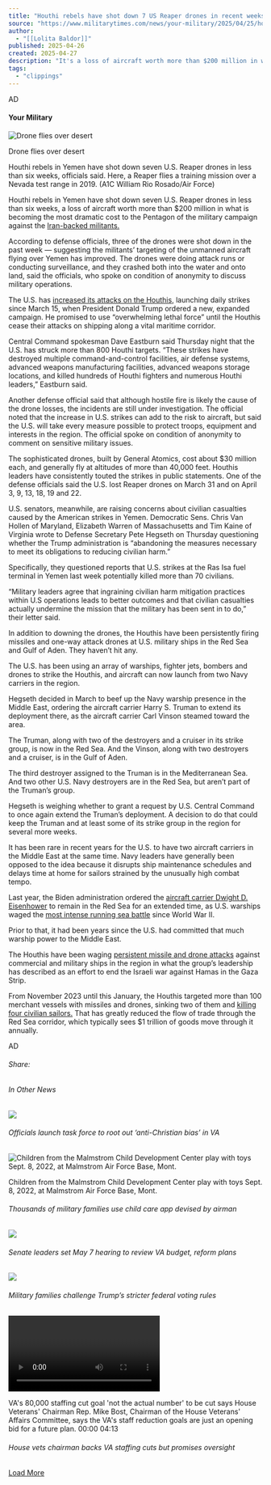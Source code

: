 ```yaml
---
title: "Houthi rebels have shot down 7 US Reaper drones in recent weeks"
source: "https://www.militarytimes.com/news/your-military/2025/04/25/houthi-rebels-have-shot-down-7-us-reaper-drones-in-recent-weeks/?utm_source=sailthru&utm_medium=email&utm_campaign=air-dnr"
author:
  - "[[Lolita Baldor]]"
published: 2025-04-26
created: 2025-04-27
description: "It's a loss of aircraft worth more than $200 million in what is becoming the most dramatic cost to the Pentagon of the military campaign against the group."
tags:
  - "clippings"
---
```

AD

#### Your Military

![Drone flies over desert](https://www.militarytimes.com/resizer/v2/5LIDXFIQ5VHUXH5XFK3O5XZK4Q.jpg?auth=83895f8857c7e44c8a1b358bdd728769eed9706e5154c6ed09deceb2eb11e8bc&width=5331&height=3559)

Drone flies over desert

Houthi rebels in Yemen have shot down seven U.S. Reaper drones in less than six weeks, officials said. Here, a Reaper flies a training mission over a Nevada test range in 2019. (A1C William Rio Rosado/Air Force)

Houthi rebels in Yemen have shot down seven U.S. Reaper drones in less than six weeks, a loss of aircraft worth more than $200 million in what is becoming the most dramatic cost to the Pentagon of the military campaign against the [Iran-backed militants.](https://www.militarytimes.com/news/your-military/2025/04/17/us-forces-strike-yemen-oil-port-in-ongoing-campaign-against-houthis/ "https://www.militarytimes.com/news/your-military/2025/04/17/us-forces-strike-yemen-oil-port-in-ongoing-campaign-against-houthis/")

According to defense officials, three of the drones were shot down in the past week — suggesting the militants’ targeting of the unmanned aircraft flying over Yemen has improved. The drones were doing attack runs or conducting surveillance, and they crashed both into the water and onto land, said the officials, who spoke on condition of anonymity to discuss military operations.

The U.S. has [increased its attacks on the Houthis,](https://www.militarytimes.com/news/your-military/2025/03/17/us-strikes-dozens-of-houthi-sites-in-yemen-as-broader-campaign-begins/ "https://www.militarytimes.com/news/your-military/2025/03/17/us-strikes-dozens-of-houthi-sites-in-yemen-as-broader-campaign-begins/") launching daily strikes since March 15, when President Donald Trump ordered a new, expanded campaign. He promised to use “overwhelming lethal force” until the Houthis cease their attacks on shipping along a vital maritime corridor.

Central Command spokesman Dave Eastburn said Thursday night that the U.S. has struck more than 800 Houthi targets. “These strikes have destroyed multiple command-and-control facilities, air defense systems, advanced weapons manufacturing facilities, advanced weapons storage locations, and killed hundreds of Houthi fighters and numerous Houthi leaders,” Eastburn said.

Another defense official said that although hostile fire is likely the cause of the drone losses, the incidents are still under investigation. The official noted that the increase in U.S. strikes can add to the risk to aircraft, but said the U.S. will take every measure possible to protect troops, equipment and interests in the region. The official spoke on condition of anonymity to comment on sensitive military issues.

The sophisticated drones, built by General Atomics, cost about $30 million each, and generally fly at altitudes of more than 40,000 feet. Houthis leaders have consistently touted the strikes in public statements. One of the defense officials said the U.S. lost Reaper drones on March 31 and on April 3, 9, 13, 18, 19 and 22.

U.S. senators, meanwhile, are raising concerns about civilian casualties caused by the American strikes in Yemen. Democratic Sens. Chris Van Hollen of Maryland, Elizabeth Warren of Massachusetts and Tim Kaine of Virginia wrote to Defense Secretary Pete Hegseth on Thursday questioning whether the Trump administration is “abandoning the measures necessary to meet its obligations to reducing civilian harm.”

Specifically, they questioned reports that U.S. strikes at the Ras Isa fuel terminal in Yemen last week potentially killed more than 70 civilians.

“Military leaders agree that ingraining civilian harm mitigation practices within U.S operations leads to better outcomes and that civilian casualties actually undermine the mission that the military has been sent in to do,” their letter said.

In addition to downing the drones, the Houthis have been persistently firing missiles and one-way attack drones at U.S. military ships in the Red Sea and Gulf of Aden. They haven’t hit any.

The U.S. has been using an array of warships, fighter jets, bombers and drones to strike the Houthis, and aircraft can now launch from two Navy carriers in the region.

Hegseth decided in March to beef up the Navy warship presence in the Middle East, ordering the aircraft carrier Harry S. Truman to extend its deployment there, as the aircraft carrier Carl Vinson steamed toward the area.

The Truman, along with two of the destroyers and a cruiser in its strike group, is now in the Red Sea. And the Vinson, along with two destroyers and a cruiser, is in the Gulf of Aden.

The third destroyer assigned to the Truman is in the Mediterranean Sea. And two other U.S. Navy destroyers are in the Red Sea, but aren’t part of the Truman’s group.

Hegseth is weighing whether to grant a request by U.S. Central Command to once again extend the Truman’s deployment. A decision to do that could keep the Truman and at least some of its strike group in the region for several more weeks.

It has been rare in recent years for the U.S. to have two aircraft carriers in the Middle East at the same time. Navy leaders have generally been opposed to the idea because it disrupts ship maintenance schedules and delays time at home for sailors strained by the unusually high combat tempo.

Last year, the Biden administration ordered the [aircraft carrier Dwight D. Eisenhower](https://www.navytimes.com/news/your-navy/2025/04/15/uss-carl-vinson-in-mideast-ahead-of-iran-us-nuclear-talks/ "https://www.navytimes.com/news/your-navy/2025/04/15/uss-carl-vinson-in-mideast-ahead-of-iran-us-nuclear-talks/") to remain in the Red Sea for an extended time, as U.S. warships waged the [most intense running sea battle](https://www.navytimes.com/news/your-navy/2024/06/16/navy-faces-most-intense-running-sea-battle-since-wwii-with-houthis/ "https://www.navytimes.com/news/your-navy/2024/06/16/navy-faces-most-intense-running-sea-battle-since-wwii-with-houthis/") since World War II.

Prior to that, it had been years since the U.S. had committed that much warship power to the Middle East.

The Houthis have been waging [persistent missile and drone attacks](https://www.militarytimes.com/news/your-navy/2024/10/19/how-one-warship-thwarting-a-houthi-attack-a-year-ago-changed-the-navy/ "https://www.militarytimes.com/news/your-navy/2024/10/19/how-one-warship-thwarting-a-houthi-attack-a-year-ago-changed-the-navy/") against commercial and military ships in the region in what the group’s leadership has described as an effort to end the Israeli war against Hamas in the Gaza Strip.

From November 2023 until this January, the Houthis targeted more than 100 merchant vessels with missiles and drones, sinking two of them and [killing four civilian sailors.](https://apnews.com/article/houthi-rebels-ship-attack-red-sea-yemen-bfa7d321e55c5bb59b268b82ef3c56ba "https://apnews.com/article/houthi-rebels-ship-attack-red-sea-yemen-bfa7d321e55c5bb59b268b82ef3c56ba") That has greatly reduced the flow of trade through the Red Sea corridor, which typically sees $1 trillion of goods move through it annually.

AD

###### Share:

###### In Other News

![](https://www.militarytimes.com/resizer/v2/SCNWOVEX3JBL3KTGKBVRSBAIEU.jpg?auth=be08a4f37c4114dae44e547dce0594c9fa6bc0a9c9affc9a2ade8d9a55518e93&width=3593&height=2874)

###### Officials launch task force to root out ‘anti-Christian bias’ in VA

![Children from the Malmstrom Child Development Center play with toys Sept. 8, 2022, at Malmstrom Air Force Base, Mont.](https://www.militarytimes.com/resizer/v2/CI2QORJZQVBJNNR7JPZDID52MQ.jpg?auth=9c2e95b05a52cb3a89720f1a6f323b26fe5a849a8172c732922b3f7a6675db91&width=4172&height=2779)

Children from the Malmstrom Child Development Center play with toys Sept. 8, 2022, at Malmstrom Air Force Base, Mont.

###### Thousands of military families use child care app devised by airman

![](https://www.militarytimes.com/resizer/v2/CJ3IY25PTFGLZOZSWKOY3AVMMY.jpg?auth=08e386e96a75474092171f5069abb4568f201f1cbc73f6cf0127a92234561d94&width=4500&height=3001)

###### Senate leaders set May 7 hearing to review VA budget, reform plans

![](https://www.militarytimes.com/resizer/v2/ZMEXNHINAFC77FCUROQQINJ6XE.jpg?auth=23d87ab69388f8bdd33f49f6beef91ce3cb05a1a569f6b1d8218f1ed40aa2649&width=4485&height=3000)

###### Military families challenge Trump’s stricter federal voting rules

<video></video>

VA's 80,000 staffing cut goal 'not the actual number' to be cut says House Veterans' Chairman Rep. Mike Bost, Chairman of the House Veterans' Affairs Committee, says the VA's staff reduction goals are just an opening bid for a future plan. 00:00 04:13

###### House vets chairman backs VA staffing cuts but promises oversight

[Load More](https://www.militarytimes.com/news/your-military/2025/04/25/houthi-rebels-have-shot-down-7-us-reaper-drones-in-recent-weeks/?utm_source=sailthru&utm_medium=email&utm_campaign=air-dnr&contentFeatureId=f0fmoahPVC2AbfL-2-1-8&contentQuery=%7B%22includeSections%22%3A%22%2Fhome%22%2C%22excludeSections%22%3A%22%22%2C%22feedSize%22%3A10%2C%22feedOffset%22%3A5%7D)